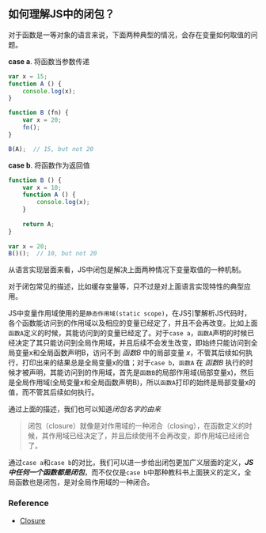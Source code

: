 ## 如何理解JS中的闭包？

对于函数是一等对象的语言来说，下面两种典型的情况，会存在变量如何取值的问题。

**case a**. 将函数当参数传递
```javascript
var x = 15;
function A () {
    console.log(x);
}

function B (fn) {
    var x = 20;
    fn();
}

B(A);  // 15, but not 20
```

**case b**. 将函数作为返回值
```javascript
function B () {
    var x = 10;
    function A () {
        console.log(x);
    }
    
    return A;
}
    
var x = 20;
B()();  // 10, but not 20
```

从语言实现层面来看，JS中闭包是解决上面两种情况下变量取值的一种机制。

对于闭包常见的描述，比如缓存变量等，只不过是对上面语言实现特性的典型应用。

JS中变量作用域使用的是`静态作用域(static scope)`，在JS引擎解析JS代码时，各个函数能访问到的作用域以及相应的变量已经定了，并且不会再改变。比如上面`函数A`定义的时候，其能访问到的变量已经定了。对于`case a`，`函数A`声明的时候已经决定了其只能访问到全局作用域，并且后续不会发生改变，即始终只能访问到全局变量x和全局函数声明B，访问不到 *函数B* 中的局部变量 *x*，不管其后续如何执行，打印出来的结果总是全局变量x的值；对于`case b`，`函数A` 在 *函数B* 执行的时候才被声明，其能访问到的作用域，首先是`函数B`的局部作用域(局部变量x)，然后是全局作用域(全局变量x和全局函数声明B)，所以`函数A`打印的始终是局部变量x的值，而不管其后续如何执行。

通过上面的描述，我们也可以知道*闭包名字的由来*

> 闭包（closure）就像是对作用域的一种闭合（closing），在函数定义的时候，其作用域已经决定了，并且后续使用不会再改变，即作用域已经闭合了。

通过`case a`和`case b`的对比，我们可以进一步给出闭包更加广义层面的定义，***JS中任何一个函数都是闭包***，而不仅仅是`case b`中那种教科书上面狭义的定义，全局函数也是闭包，是对全局作用域的一种闭合。

### Reference
- [Closure](http://dmitrysoshnikov.com/ecmascript/chapter-6-closures/)
